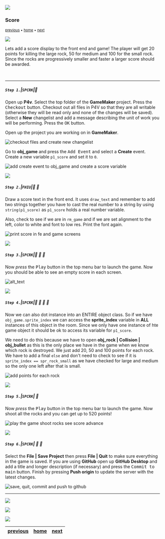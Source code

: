 ![](../images/line3.png)

### Score

<sub>[previous](../game-loop/README.md#user-content-front-end) • [home](../README.md#user-content-gms2-ue4-space-rocks) • [next](../lives/README.md#user-content-lives-winning-and-losing)</sub>

![](../images/line3.png)

Lets add a score display to the front end and game! The player will get 20 points for killing the large rock, 50 for medium and 100 for the small rock.  Since the rocks are progressively smaller and faster a larger score should be awarded.

<br>

---


##### `Step 1.`\|`SPCRK`|:small_blue_diamond:

Open up **P4v**.  Select the top folder of the **GameMaker** project. Press the <kbd>Checkout</kbd> button.  Checkout out all files in P4V so that they are all writable (otherwise they will be read only and none of the changes will be saved). Select a **New** changelist and add a message describing the unit of work you will be performing. Press the <kbd>OK</kbd> button.

Open up the project you are working on in **GameMaker**. 

![checkout files and create new changelist](images/checkoutFiles.png)


Go to **obj_game** and press the <kbd>Add Event</kbd> and select a **Create** event. Create a new variable `p1_score` and set it to `0`.

![add create event to obj_game and create a score variable](images/addCreateEvent.png)

![](../images/line2.png)

##### `Step 2.`\|`FHIU`|:small_blue_diamond: :small_blue_diamond: 

Draw a score text in the front end.  It uses `draw_text` and remember to add two strings together you have to cast the real number to a string by using `string(p1_score)` as `p1_score` holds a real number variable.

Also, check to see if we are in `rm_game` and if we are set alignment to the left, color to white and font to low res.  Print the font again.

![print score in fe and game screens](images/drawScore.png)

![](../images/line2.png)

##### `Step 3.`\|`SPCRK`|:small_blue_diamond: :small_blue_diamond: :small_blue_diamond:

Now *press* the <kbd>Play</kbd> button in the top menu bar to launch the game. Now you should be able to see an empty score in each screen.

![alt_text](images/ScoreInGame.png)

![](../images/line2.png)

##### `Step 4.`\|`SPCRK`|:small_blue_diamond: :small_blue_diamond: :small_blue_diamond: :small_blue_diamond:

Now we can also dot instance into an ENTIRE object class.  So if we have `obj_game.sprite_index` we can access the **sprite_index** variable in **ALL** instances of this object in the room.  Since we only have one instance of hte game object it should be ok to access its variable for `p1_score`.

We need to do this because we have to open **obj_rock | Collision | obj_bullet** as this is the only place we have in the game when we know which rock is destroyed.  We just add 20, 50 and 100 points for each rock.  We have to add a final `else` and don't need to check to see if it is `sprite_index == spr_rock_small` as we have checked for large and medium so the only one left after that is small.

![add points for each rock](images/AddScoreToRocks.png)

![](../images/line2.png)

##### `Step 5.`\|`SPCRK`| :small_orange_diamond:

Now *press* the <kbd>Play</kbd> button in the top menu bar to launch the game. Now shoot all the rocks and you can get up to 520 points!

![play the game shoot rocks see score advance](images/ScoringInGame.gif)

![](../images/line2.png)

##### `Step 6.`\|`SPCRK`| :small_orange_diamond: :small_blue_diamond:

Select the **File | Save Project** then press **File | Quit** to make sure everything in the game is saved. If you are using **GitHub** open up **GitHub Desktop** and add a title and longer description (if necessary) and press the <kbd>Commit to main</kbd> button. Finish by pressing **Push origin** to update the server with the latest changes.

![save, quit, commit and push to github](images/GitHub.png)


___


![](../images/line.png)

<img src="https://via.placeholder.com/1000x100/45D7CA/000000/?text=Next Up - Lives, Winning and Losing">

![](../images/line.png)

| [previous](../game-loop/README.md#user-content-front-end)| [home](../README.md#user-content-gms2-ue4-space-rocks) | [next](../lives/README.md#user-content-lives-winning-and-losing)|
|---|---|---|
